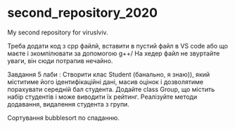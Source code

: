 # second_repository_2020
My second repository for viruslviv.

Треба додати код з cpp файлй, вставити в пустий файл в VS code або що маєте і зкомпілювати за допомогою g++/
На хедер файл не звуртайте уваги, він сюди потрапив нечайно.

Завдання 5 лаби :
Створити клас Student (банально, я знаю)), який міститиме його ідентифікаційні дані, масив оцінок і дозволятиме порахувати середній бал студента. Додайте class Group, що містить набір студентів і може виводити їх рейтинг. Реалізуйте методи додавання, видалення студента з групи.

Сортування bubblesort по спаданню.
